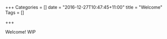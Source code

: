 +++
Categories = []
date = "2016-12-27T10:47:45+11:00"
title = "Welcome"
Tags = []

+++

Welcome! WIP
